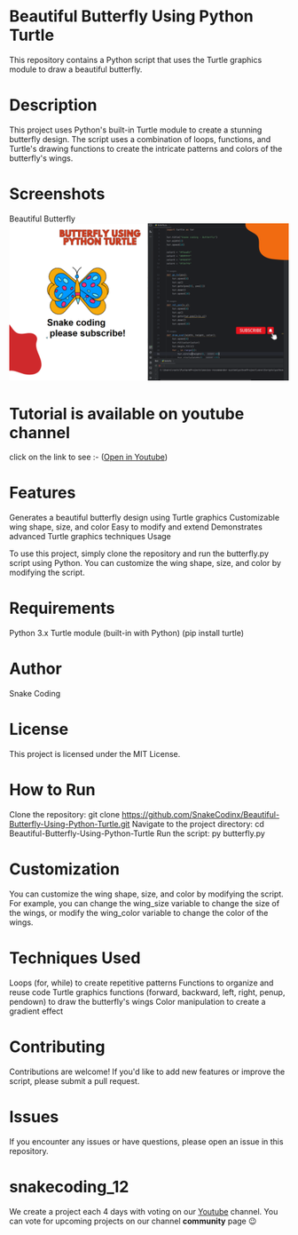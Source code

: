 # Beautiful Butterfly Using Python Turtle
This repository contains a Python script that uses the Turtle graphics module to draw a beautiful butterfly.

# Description

This project uses Python's built-in Turtle module to create a stunning butterfly design. The script uses a combination of loops, functions, and Turtle's drawing functions to create the intricate patterns and colors of the butterfly's wings.

# Screenshots

Beautiful Butterfly
![screenshot](Screenshot.png)

# Tutorial is available on youtube channel 
click on the link to see :- ([Open in Youtube](https://youtu.be/08rlPhbpavU))

# Features

Generates a beautiful butterfly design using Turtle graphics
Customizable wing shape, size, and color
Easy to modify and extend
Demonstrates advanced Turtle graphics techniques
Usage

To use this project, simply clone the repository and run the butterfly.py script using Python. You can customize the wing shape, size, and color by modifying the script.

# Requirements

Python 3.x
Turtle module (built-in with Python)
(pip install turtle)

# Author

Snake Coding

# License

This project is licensed under the MIT License.


# How to Run

Clone the repository: git clone https://github.com/SnakeCodinx/Beautiful-Butterfly-Using-Python-Turtle.git
Navigate to the project directory: cd Beautiful-Butterfly-Using-Python-Turtle
Run the script: py butterfly.py

# Customization

You can customize the wing shape, size, and color by modifying the script. For example, you can change the wing_size variable to change the size of the wings, or modify the wing_color variable to change the color of the wings.

# Techniques Used

Loops (for, while) to create repetitive patterns
Functions to organize and reuse code
Turtle graphics functions (forward, backward, left, right, penup, pendown) to draw the butterfly's wings
Color manipulation to create a gradient effect

# Contributing

Contributions are welcome! If you'd like to add new features or improve the script, please submit a pull request.

# Issues

If you encounter any issues or have questions, please open an issue in this repository.

# snakecoding_12

We create a project each 4 days with voting on our <a href="https://youtube.com/@snakecoding_12" target="_blank">Youtube</a> channel.
You can vote for upcoming projects on our channel **community** page :wink:
